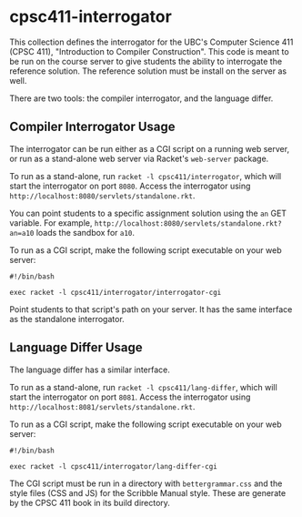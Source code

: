 cpsc411-interrogator
=======
This collection defines the interrogator for the UBC's Computer Science
411 (CPSC 411), "Introduction to Compiler Construction".
This code is meant to be run on the course server to give students the ability
to interrogate the reference solution.
The reference solution must be install on the server as well.

There are two tools: the compiler interrogator, and the language differ.

## Compiler Interrogator Usage
The interrogator can be run either as a CGI script on a running web server, or
run as a stand-alone web server via Racket's `web-server` package.

To run as a stand-alone, run `racket -l cpsc411/interrogator`, which will start
the interrogator on port `8080`.
Access the interrogator using `http://localhost:8080/servlets/standalone.rkt`.

You can point students to a specific assignment solution using the `an` GET
variable.
For example, `http://localhost:8080/servlets/standalone.rkt?an=a10` loads the sandbox
for `a10`.

To run as a CGI script, make the following script executable on your web server:
```
#!/bin/bash

exec racket -l cpsc411/interrogator/interrogator-cgi
```
Point students to that script's path on your server.
It has the same interface as the standalone interrogator.

## Language Differ Usage
The language differ has a similar interface.

To run as a stand-alone, run `racket -l cpsc411/lang-differ`, which will start
the interrogator on port `8081`.
Access the interrogator using `http://localhost:8081/servlets/standalone.rkt`.

To run as a CGI script, make the following script executable on your web server:
```
#!/bin/bash

exec racket -l cpsc411/interrogator/lang-differ-cgi
```

The CGI script must be run in a directory with `bettergrammar.css` and the style
files (CSS and JS) for the Scribble Manual style.
These are generate by the CPSC 411 book in its build directory.
